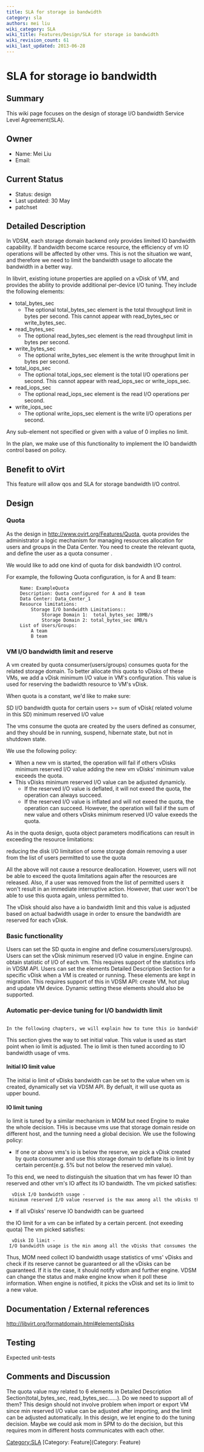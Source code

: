 ```yaml
---
title: SLA for storage io bandwidth
category: sla
authors: mei liu
wiki_category: SLA
wiki_title: Features/Design/SLA for storage io bandwidth
wiki_revision_count: 61
wiki_last_updated: 2013-06-28
---
```


# SLA for storage io bandwidth

## Summary

This wiki page focuses on the design of storage I/O bandwidth Service Level Agreement(SLA).

## Owner

*   Name: Mei Liu
*   Email: <liumbj at linux dot vnet dot ibm dot com>

## Current Status

*   Status: design
*   Last updated: 30 May
*   patchset

## Detailed Description

In VDSM, each storage domain backend only provides limited IO bandwidth capability. If bandwidth become scarce resource, the efficiency of vm IO operations will be affected by other vms. This is not the situation we want, and therefore we need to limit the bandwidth usage to allocate the bandwidth in a better way.

In libvirt, existing iotune properties are applied on a vDisk of VM, and provides the ability to provide additional per-device I/O tuning. They include the following elements:

*   total_bytes_sec
    -   The optional total_bytes_sec element is the total throughput limit in bytes per second. This cannot appear with read_bytes_sec or write_bytes_sec.
*   read_bytes_sec
    -   The optional read_bytes_sec element is the read throughput limit in bytes per second.
*   write_bytes_sec
    -   The optional write_bytes_sec element is the write throughput limit in bytes per second.
*   total_iops_sec
    -   The optional total_iops_sec element is the total I/O operations per second. This cannot appear with read_iops_sec or write_iops_sec.
*   read_iops_sec
    -   The optional read_iops_sec element is the read I/O operations per second.
*   write_iops_sec
    -   The optional write_iops_sec element is the write I/O operations per second.

Any sub-element not specified or given with a value of 0 implies no limit.

In the plan, we make use of this functionality to implement the IO bandwidth control based on policy.

## Benefit to oVirt

This feature will allow qos and SLA for storage bandwidth I/O control.

## Design

### Quota

As the design in <http://www.ovirt.org/Features/Quota>, quota provides the administrator a logic mechanism for managing resources allocation for users and groups in the Data Center. You need to create the relevant quota, and define the user as a quota consumer .

We would like to add one kind of quota for disk bandwidth I/O control.

For example, the following Quota configuration, is for A and B team:

         Name: ExampleQuota
         Description: Quota configured for A and B team
         Data Center: Data_Center_1
         Resource limitations:
             Storage I/O bandwidth Limitations::
                 Storage Domain 1:  total_bytes_sec 10MB/s
                 Storage Domain 2: total_bytes_sec 8MB/s
         List of Users/Groups:
             A team
             B team

### VM I/O bandwidth limit and reserve

A vm created by quota consumer(users/groups) consumes quota for the related storage domain. To better allocate this quota to vDisks of these VMs, we add a vDisk minimum I/O value in VM's configuration. This value is used for reserving the badwidth resource to VM's vDisk.

When quota is a constant, we'd like to make sure:

SD I/O bandwidth quota for certain users >= sum of vDisk( related volume in this SD) minimum reserved I/O value

The vms consume the quota are created by the users defined as consumer, and they should be in running, suspend, hibernate state, but not in shutdown state.

We use the following policy:

*   When a new vm is started, the operation will fail if others vDisks minimum reserved I/O value adding the new vm vDisks' minimum value exceeds the quota.
*   This vDisks minimum reserved I/O value can be adjusted dynamicly.
    -   If the reserved I/O value is deflated, it will not exeed the quota, the operation can always succeed.
    -   If the reserved I/O value is inflated and will not exeed the quota, the operation can succeed. However, the operation will fail if the sum of new value and others vDisks minimum reserved I/O value exeeds the quota.

As in the quota design, quota object parameters modifications can result in exceeding the resource limitations:

reducing the disk I/O limitation of some storage domain removing a user from the list of users permitted to use the quota

All the above will not cause a resource deallocation. However, users will not be able to exceed the quota limitations again after the resources are released. Also, if a user was removed from the list of permitted users it won't result in an immediate interruptive action. However, that user won't be able to use this quota again, unless permitted to.

The vDisk should also have a io bandwidth limit and this value is adjusted based on actual badwidth usage in order to ensure the bandwidth are reserved for each vDisk.

### Basic functionality

Users can set the SD quota in engine and define cosumers(users/groups). Users can set the vDisk minimum reserved I/O value in engine. Engine can obtain statistic of I/O of each vm. This requires support of the statistics info in VDSM API. Users can set the elements Detailed Description Section for a specific vDisk when a VM is created or running. These elements are kept in migration. This requires support of this in VDSM API: create VM, hot plug and update VM device. Dynamic setting these elements should also be supported.

### Automatic per-device tuning for I/O bandwidth limit

      In the following chapters, we will explain how to tune this io bandwidth limit dynamically . The adjustment is performed by MOM,VDSM and Engine. 

This section gives the way to set initial value. This value is used as start point when io limit is adjusted. The io limit is then tuned according to IO bandwidth usage of vms.

#### Initial IO limit value

The initial io limit of vDisks bandwidth can be set to the value when vm is created, dynamically set via VDSM API. By defualt, it will use quota as upper bound.

#### IO limit tuning

Io limit is tuned by a similar mechanism in MOM but need Engine to make the whole decision. THis is because vms use that storage domain reside on different host, and the tunning need a global decision. We use the following policy:

*   If one or above vms's io is below the reserve, we pick a vDisk created by quota consumer and use this storage domain to deflate its io limit by certain percent(e.g. 5% but not below the reserved min value).

To this end, we need to distinguish the situation that vm has fewer IO than reserved and other vm's IO affect its IO bandwidth. The vm picked satisfies:

      vDisk I/O bandwidth usage - minimum reserved I/O value reserved is the max among all the vDisks that consumes the quota

*   If all vDisks' reserve IO bandwidth can be guarteed

the IO limit for a vm can be inflated by a certain percent. (not exeeding quota) The vm picked satisfies:

      vDisk IO limit - I/O bandwidth usage is the min among all the vDisks that consumes the quota

Thus, MOM need collect IO bandwidth usage statistics of vms' vDisks and check if its reserve cannot be guaranteed or all the vDisks can be guaranteed. If it is the case, it should notify vdsm and further engine. VDSM can change the status and make engine know when it poll these information. When engine is notified, it picks the vDisk and set its io limit to a new value.

## Documentation / External references

<http://libvirt.org/formatdomain.html#elementsDisks>

## Testing

Expected unit-tests

## Comments and Discussion

The quota value may related to 6 elements in Detailed Description Section(total_bytes_sec, read_bytes_sec......). Do we need to support all of them? This design should not involve problem when import or export VM since min reserved I/O value can be adjusted after importing, and the limit can be adjusted automatically. In this design, we let engine to do the tuning decision. Maybe we could ask mom in SPM to do the decision, but this requires mom in different hosts communicates with each other.

<Category:SLA> [Category: Feature](Category: Feature)
